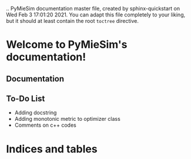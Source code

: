 .. PyMieSim documentation master file, created by
   sphinx-quickstart on Wed Feb  3 17:01:20 2021.
   You can adapt this file completely to your liking, but it should at least
   contain the root `toctree` directive.

Welcome to PyMieSim's documentation!
====================================

## Documentation

To-Do List
----------

- Adding docstring
- Adding monotonic metric to optimizer class
- Comments on c++ codes



Indices and tables
==================
